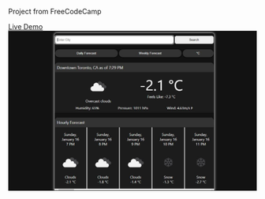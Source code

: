 Project from FreeCodeCamp

[Live Demo](https://jgnim.github.io/weather-app/)
![screenshot](./public/weather-app-preview.JPG)